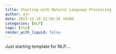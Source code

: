 ```yaml
---
title: Starting with Natural Language Processing
author: ajr
date: 2023-12-18 22:56:34 +0100
categories: [NLP]
tags: [nlp]
render_with_liquid: false
---
```


Just starting template for NLP.... 